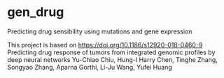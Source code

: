 # gen_drug
Predicting drug sensibility using mutations and gene expression

This project is based on https://doi.org/10.1186/s12920-018-0460-9 
Predicting drug response of tumors from integrated genomic profiles by deep neural networks
Yu-Chiao Chiu, Hung-I Harry Chen, Tinghe Zhang, Songyao Zhang, Aparna Gorthi, Li-Ju Wang, Yufei Huang
